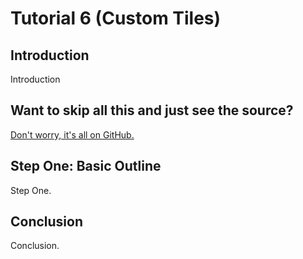 # Tutorial 6 (Custom Tiles)
## Introduction

Introduction

## Want to skip all this and just see the source?

[Don't worry, it's all on GitHub.](https://github.com/scotchfield/rl.js/tree/master/tutorial/tutorial-6)

## Step One: Basic Outline

Step One.

## Conclusion

Conclusion.
